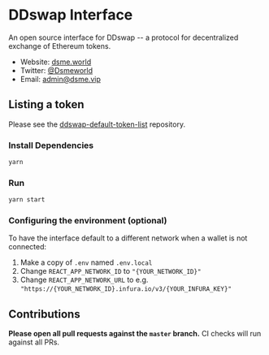 # DDswap Interface

An open source interface for DDswap -- a protocol for decentralized exchange of Ethereum tokens.

- Website: [dsme.world](https://www.dsme.world/)
- Twitter: [@Dsmeworld](https://twitter.com/Dsmeworld)
- Email: [admin@dsme.vip](mailto:admin@dsme.vip)

## Listing a token

Please see the
[ddswap-default-token-list](https://github.com/dsmeworld/ddswap-default-token-list) 
repository.

### Install Dependencies

```bash
yarn
```

### Run

```bash
yarn start
```

### Configuring the environment (optional)

To have the interface default to a different network when a wallet is not connected:

1. Make a copy of `.env` named `.env.local`
2. Change `REACT_APP_NETWORK_ID` to `"{YOUR_NETWORK_ID}"`
3. Change `REACT_APP_NETWORK_URL` to e.g. `"https://{YOUR_NETWORK_ID}.infura.io/v3/{YOUR_INFURA_KEY}"` 

## Contributions

**Please open all pull requests against the `master` branch.** 
CI checks will run against all PRs.

